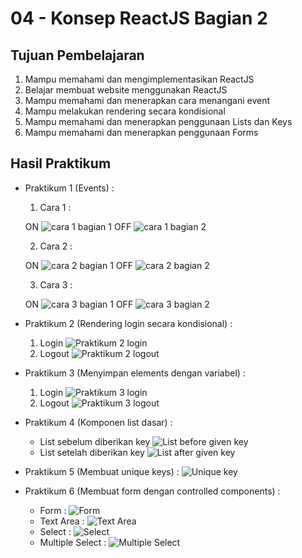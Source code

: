 # 04 - Konsep ReactJS Bagian 2

## Tujuan Pembelajaran

1. Mampu memahami dan mengimplementasikan ReactJS
2. Belajar membuat website menggunakan ReactJS
3. Mampu memahami dan menerapkan cara menangani event
4. Mampu melakukan rendering secara kondisional
5. Mampu memahami dan menerapkan penggunaan Lists dan Keys
6. Mampu memahami dan menerapkan penggunaan Forms


## Hasil Praktikum


* Praktikum 1 (Events) :
    1. Cara 1 :
    
    ON
    ![cara 1 bagian 1](img/praktikum1-cara1-1.png) 
    OFF
    ![cara 1 bagian 2](img/praktikum1-cara1-2.png) 

    2. Cara 2 :
    
    ON
    ![cara 2 bagian 1](img/praktikum1-cara2-1.png) 
    OFF
    ![cara 2 bagian 2](img/praktikum1-cara2-2.png) 
    
    3. Cara 3 :
    
    ON
    ![cara 3 bagian 1](img/praktikum1-cara3-1.png) 
    OFF
    ![cara 3 bagian 2](img/praktikum1-cara3-2.png) 
    

* Praktikum 2 (Rendering login secara kondisional) :
    1. Login
        ![Praktikum 2 login](img/praktikum2-login-condition.png)
    2. Logout
        ![Praktikum 2 logout](img/praktikum2-logout-condition.png)

* Praktikum 3 (Menyimpan elements dengan variabel) :
    1. Login
        ![Praktikum 3 login](img/praktikum3-login-button.png)
    2. Logout
        ![Praktikum 3 logout](img/praktikum3-logout-button.png)

* Praktikum 4 (Komponen list dasar) :
    - List sebelum diberikan key
        ![List before given key](img/list-before-given-key.png)
    - List setelah diberikan key
        ![List after given key](img/list-after-given-key.png)

* Praktikum 5 (Membuat unique keys) :
![Unique key](img/unique-key.png) 

* Praktikum 6 (Membuat form dengan controlled components) :
    - Form :
    ![Form](img/form.png) 
    - Text Area :
    ![Text Area](img/textarea.png) 
    - Select :
    ![Select](img/select.png) 
    - Multiple Select :
    ![Multiple Select](img/multiple-select.png) 
